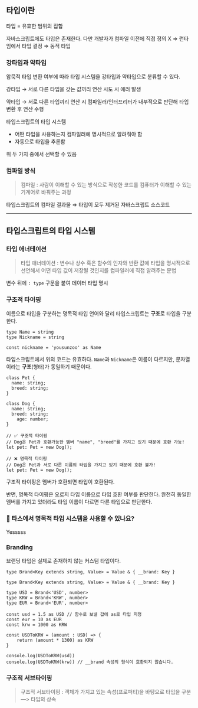 ## 타입이란

타입 = 유효한 범위의 집합

자바스크립트에도 타입은 존재한다. 다만 개발자가 컴파일 이전에 직접 정의 X ⇒ 런타임에서 타입 결정 ⇒ 동적 타입

### 강타입과 약타입

암묵적 타입 변환 여부에 따라 타입 시스템을 강타입과 약타입으로 분류할 수 있다.

강타입 → 서로 다른 타입을 갖는 값끼리 연산 시도 시 에러 발생

약타입 → 서로 다른 타입끼리 연산 시 컴파일러/인터프리터가 내부적으로 판단해 타입 변환 후 연산 수행

타입스크립트의 타입 시스템

- 어떤 타입을 사용하는지 컴파일러에 명시적으로 알려줘야 함
- 자동으로 타입을 추론함

위 두 가지 중에서 선택할 수 있음

### 컴파일 방식

> 컴파일 : 사람이 이해할 수 있는 방식으로 작성한 코드를 컴퓨터가 이해할 수 있는 기계어로 바꿔주는 과정
> 

타입스크립트의 컴파일 결과물 ⇒ 타입이 모두 제거된 자바스크립트 소스코드

---

## 타입스크립트의 타입 시스템

### 타입 애너테이션

> 타입 애너테이션 : 변수나 상수 혹은 함수의 인자와 반환 값에 타입을 명시적으로 선언해서 어떤 타입 값이 저장될 것인지를 컴파일러에 직접 알려주는 문법
> 

변수 뒤에 `: type` 구문을 붙여 데이터 타입 명시

### 구조적 타이핑

이름으로 타입을 구분하는 명목적 타입 언어와 달리 타입스크립트는 **구조**로 타입을 구분한다.

```tsx
type Name = string
type Nickname = string

const nickname = 'yousunzoo' as Name
```

타입스크립트에서 위의 코드는 유효하다. `Name`과 `Nickname`은 이름이 다르지만, 문자열이라는 **구조**(형태)가 동일하기 때문이다.

```tsx
class Pet {
  name: string;
  breed: string;
}

class Dog {
  name: string;
  breed: string;
	age: number;
}

// ✅ 구조적 타이핑
// Dog은 Pet과 호환가능한 멤버 "name", "breed"를 가지고 있기 때문에 호환 가능!
let pet: Pet = new Dog();

// ❌ 명목적 타이핑
// Dog은 Pet과 서로 다른 이름의 타입을 가지고 있기 때문에 호환 불가!
let pet: Pet = new Dog();
```

구조적 타이핑은 멤버가 호환되면 타입이 호환된다.

반면, 명목적 타이핑은 오로지 타입 이름으로 타입 호환 여부를 판단한다. 완전히 동일한 멤버를 가지고 있더라도 타입 이름이 다르면 다른 타입으로 판단한다.

### 🤔 타스에서 명목적 타입 시스템을 사용할 수 있나요?

Yesssss

### Branding

브랜딩 타입은 실제로 존재하지 않는 커스텀 타입이다.

```tsx
type Brand<Key extends string, Value> = Value & { __brand: Key }
```

```tsx
type Brand<Key extends string, Value> = Value & { __brand: Key }

type USD = Brand<'USD', number>
type KRW = Brand<'KRW', number>
type EUR = Brand<'EUR', number>

const usd = 1.5 as USD // 함수로 보낼 값에 as로 타입 지정
const eur = 10 as EUR
const krw = 1000 as KRW

const USDToKRW = (amount : USD) => {
	return (amount * 1300) as KRW
}

console.log(USDToKRW(usd))
console.log(USDToKRW(krw)) // __brand 속성의 형식이 호환되지 않습니다.
```

### 구조적 서브타이핑

> 구조적 서브타이핑 : 객체가 가지고 있는 속성(프로퍼티)을 바탕으로 타입을 구분 —> 타입의 상속
>
